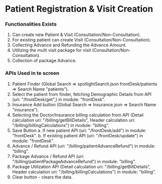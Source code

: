 # Patient Registration & Visit Creation

### Functionalities Exists

1. Can create new Patient & Visit (Consultation/Non-Consultation).
2. For existing patient can create Visit (Consultation/Non-Consultation).
3. Collecting Advance and Refunding the Advance Amount.
4. Utilizing the multi visit package for visit (Consultation/Non-Consultation).
5. Collection of package Advance.

### APIs Used in te screen

1. Patient Finder (Global Search => spotlightSearch.json frontDesk/patients => Search Name "patients").
2. Select the patient from finder, fetching Demographic Details from API (uri: "/frontDesk/get",) in module: "frontDesk".
3. Insurance Add button (Global Search => Insurance.json => Search Name "insurance").
4. Selecting the Doctor/Insurance billing calculation from API (Detail calculation uri: "/billing/getBillDetails",
   Header calculation uri: "/billing/billingCalculations") in module: "billing".
5. Save Button
   a. If new patient API (uri: "/frontDesk/add") in module: "frontDesk".
   b. If existing patient API (uri: "/frontDesk/update") in module: "frontDesk".
6. Advance / Refund API (uri: "/billing/patientAdvanceRefund") in module: "billing".
7. Package Advance / Refund API (uri: "/billing/patientPackageAdvanceRefund") in module: "billing".
8. Package Utilization API (Detail calculation uri: "/billing/getBillDetails",
   Header calculation uri: "/billing/billingCalculations") in module: "billing".
9. Clear button - clears the data.

